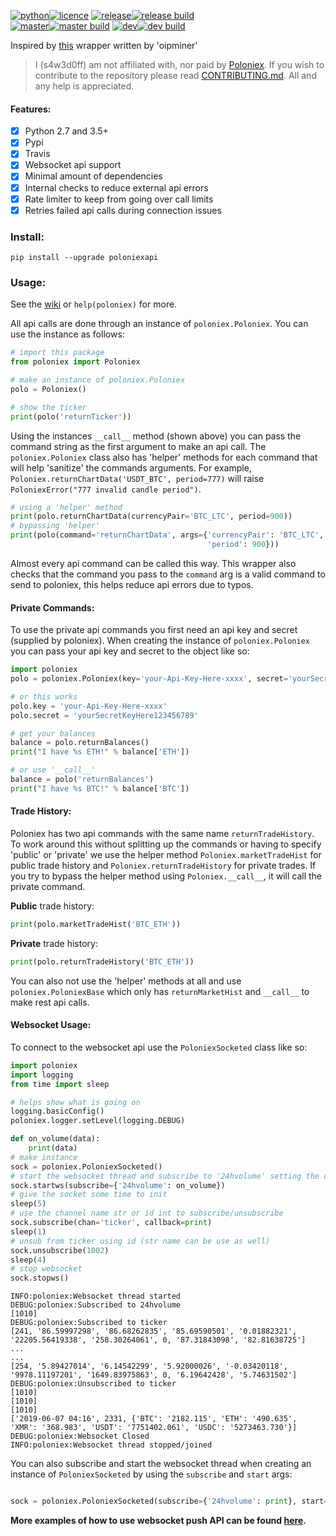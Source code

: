 [![python](https://img.shields.io/badge/python-2.7%20%26%203-blue.svg)![licence](https://img.shields.io/badge/licence-GPL%20v2-blue.svg)](https://github.com/s4w3d0ff/python-poloniex/blob/master/LICENSE) [![release](https://img.shields.io/github/release/s4w3d0ff/python-poloniex.svg)![release build](https://travis-ci.org/s4w3d0ff/python-poloniex.svg?branch=v0.5.7)](https://github.com/s4w3d0ff/python-poloniex/releases)  
[![master](https://img.shields.io/badge/branch-master-blue.svg)![master build](https://api.travis-ci.org/s4w3d0ff/python-poloniex.svg?branch=master)](https://github.com/s4w3d0ff/python-poloniex/tree/master) [![dev](https://img.shields.io/badge/branch-dev-blue.svg)![dev build](https://api.travis-ci.org/s4w3d0ff/python-poloniex.svg?branch=dev)](https://github.com/s4w3d0ff/python-poloniex/tree/dev)  

Inspired by [this](http://pastebin.com/8fBVpjaj) wrapper written by 'oipminer'  
> I (s4w3d0ff) am not affiliated with, nor paid by [Poloniex](https://poloniex.com). If you wish to contribute to the repository please read [CONTRIBUTING.md](https://github.com/s4w3d0ff/python-poloniex/blob/master/CONTRIBUTING.md). All and any help is appreciated.
#### Features:
- [x] Python 2.7 and 3.5+
- [x] Pypi
- [x] Travis
- [x] Websocket api support
- [x] Minimal amount of dependencies
- [x] Internal checks to reduce external api errors
- [x] Rate limiter to keep from going over call limits
- [x] Retries failed api calls during connection issues

### Install:
```
pip install --upgrade poloniexapi
```

### Usage:
See the [wiki](https://github.com/s4w3d0ff/python-poloniex/wiki) or `help(poloniex)` for more.

All api calls are done through an instance of `poloniex.Poloniex`. You can use the instance as follows:
```python
# import this package
from poloniex import Poloniex

# make an instance of poloniex.Poloniex
polo = Poloniex()

# show the ticker
print(polo('returnTicker'))
```
Using the instances `__call__` method (shown above) you can pass the command string as the first argument to make an api call. The `poloniex.Poloniex` class also has 'helper' methods for each command that will help 'sanitize' the commands arguments. For example, `Poloniex.returnChartData('USDT_BTC', period=777)` will raise `PoloniexError("777 invalid candle period")`.

```python
# using a 'helper' method
print(polo.returnChartData(currencyPair='BTC_LTC', period=900))
# bypassing 'helper'
print(polo(command='returnChartData', args={'currencyPair': 'BTC_LTC',
                                            'period': 900}))
```
Almost every api command can be called this way. This wrapper also checks that the command you pass to the `command` arg is a valid command to send to poloniex, this helps reduce api errors due to typos.

#### Private Commands:
To use the private api commands you first need an api key and secret (supplied by poloniex). When creating the instance of `poloniex.Poloniex` you can pass your api key and secret to the object like so:

```python
import poloniex
polo = poloniex.Poloniex(key='your-Api-Key-Here-xxxx', secret='yourSecretKeyHere123456789')

# or this works
polo.key = 'your-Api-Key-Here-xxxx'
polo.secret = 'yourSecretKeyHere123456789'

# get your balances
balance = polo.returnBalances()
print("I have %s ETH!" % balance['ETH'])

# or use '__call__'
balance = polo('returnBalances')
print("I have %s BTC!" % balance['BTC'])
```
#### Trade History:
Poloniex has two api commands with the same name `returnTradeHistory`. To work around this without splitting up the commands or having to specify 'public' or 'private' we use the helper method `Poloniex.marketTradeHist` for public trade history and `Poloniex.returnTradeHistory` for private trades. If you try to bypass the helper method using `Poloniex.__call__`, it will call the private command.

**Public** trade history:
```python
print(polo.marketTradeHist('BTC_ETH'))
```
**Private** trade history:
```python
print(polo.returnTradeHistory('BTC_ETH'))
```

You can also not use the 'helper' methods at all and use `poloniex.PoloniexBase` which only has `returnMarketHist` and `__call__` to make rest api calls.

#### Websocket Usage:
To connect to the websocket api use the `PoloniexSocketed` class like so:
```python
import poloniex
import logging
from time import sleep

# helps show what is going on
logging.basicConfig()
poloniex.logger.setLevel(logging.DEBUG)

def on_volume(data):
    print(data)
# make instance
sock = poloniex.PoloniexSocketed()
# start the websocket thread and subscribe to '24hvolume' setting the callback to 'on_volume'
sock.startws(subscribe={'24hvolume': on_volume})
# give the socket some time to init
sleep(5)
# use the channel name str or id int to subscribe/unsubscribe
sock.subscribe(chan='ticker', callback=print)
sleep(1)
# unsub from ticker using id (str name can be use as well)
sock.unsubscribe(1002)
sleep(4)
# stop websocket
sock.stopws()

```

```
INFO:poloniex:Websocket thread started
DEBUG:poloniex:Subscribed to 24hvolume
[1010]
DEBUG:poloniex:Subscribed to ticker
[241, '86.59997298', '86.68262835', '85.69590501', '0.01882321', '22205.56419338', '258.30264061', 0, '87.31843098', '82.81638725']
...
...
[254, '5.89427014', '6.14542299', '5.92000026', '-0.03420118', '9978.11197201', '1649.83975863', 0, '6.19642428', '5.74631502']
DEBUG:poloniex:Unsubscribed to ticker
[1010]
[1010]
[1010]
['2019-06-07 04:16', 2331, {'BTC': '2182.115', 'ETH': '490.635', 'XMR': '368.983', 'USDT': '7751402.061', 'USDC': '5273463.730'}]
DEBUG:poloniex:Websocket Closed
INFO:poloniex:Websocket thread stopped/joined
```
You can also subscribe and start the websocket thread when creating an instance of `PoloniexSocketed` by using the `subscribe` and `start` args:
```python

sock = poloniex.PoloniexSocketed(subscribe={'24hvolume': print}, start=True)

```


**More examples of how to use websocket push API can be found [here](https://github.com/s4w3d0ff/python-poloniex/tree/master/examples).**
